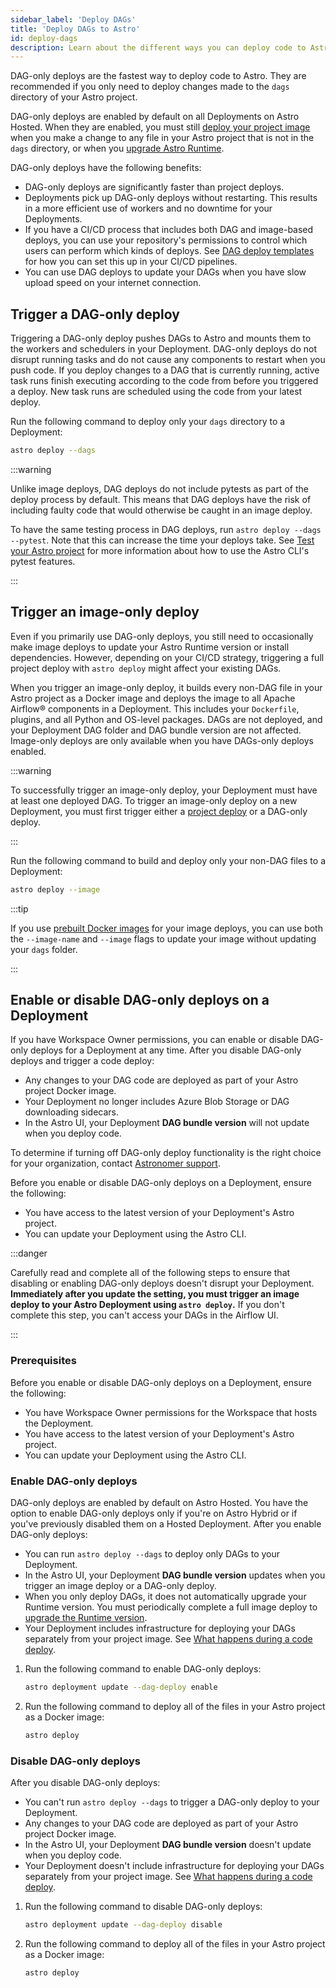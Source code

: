 ```yaml
---
sidebar_label: 'Deploy DAGs'
title: 'Deploy DAGs to Astro'
id: deploy-dags
description: Learn about the different ways you can deploy code to Astro.
---
```


DAG-only deploys are the fastest way to deploy code to Astro. They are recommended if you only need to deploy changes made to the `dags` directory of your Astro project.

DAG-only deploys are enabled by default on all Deployments on Astro Hosted. When they are enabled, you must still [deploy your project image](deploy-project-image.md) when you make a change to any file in your Astro project that is not in the `dags` directory, or when you [upgrade Astro Runtime](upgrade-runtime.md).

DAG-only deploys have the following benefits:

- DAG-only deploys are significantly faster than project deploys.
- Deployments pick up DAG-only deploys without restarting. This results in a more efficient use of workers and no downtime for your Deployments.
- If you have a CI/CD process that includes both DAG and image-based deploys, you can use your repository's permissions to control which users can perform which kinds of deploys. See [DAG deploy templates](https://www.astronomer.io/docs/astro/ci-cd-templates/template-overview#dag-deploy-templates) for how you can set this up in your CI/CD pipelines.
- You can use DAG deploys to update your DAGs when you have slow upload speed on your internet connection.

## Trigger a DAG-only deploy

Triggering a DAG-only deploy pushes DAGs to Astro and mounts them to the workers and schedulers in your Deployment. DAG-only deploys do not disrupt running tasks and do not cause any components to restart when you push code. If you deploy changes to a DAG that is currently running, active task runs finish executing according to the code from before you triggered a deploy. New task runs are scheduled using the code from your latest deploy.

Run the following command to deploy only your `dags` directory to a Deployment:

```sh
astro deploy --dags
```

:::warning

Unlike image deploys, DAG deploys do not include pytests as part of the deploy process by default. This means that DAG deploys have the risk of including faulty code that would otherwise be caught in an image deploy. 

To have the same testing process in DAG deploys, run `astro deploy --dags --pytest`. Note that this can increase the time your deploys take. See [Test your Astro project](cli/test-your-astro-project-locally.md) for more information about how to use the Astro CLI's pytest features.

:::

## Trigger an image-only deploy

Even if you primarily use DAG-only deploys, you still need to occasionally make image deploys to update your Astro Runtime version or install dependencies. However, depending on your CI/CD strategy, triggering a full project deploy with `astro deploy` might affect your existing DAGs.

When you trigger an image-only deploy, it builds every non-DAG file in your Astro project as a Docker image and deploys the image to all Apache Airflow® components in a Deployment. This includes your `Dockerfile`, plugins, and all Python and OS-level packages. DAGs are not deployed, and your Deployment DAG folder and DAG bundle version are not affected. Image-only deploys are only available when you have DAGs-only deploys enabled.

:::warning

To successfully trigger an image-only deploy, your Deployment must have at least one deployed DAG. To trigger an image-only deploy on a new Deployment, you must first trigger either a [project deploy](deploy-project-image.md) or a DAG-only deploy.

:::

Run the following command to build and deploy only your non-DAG files to a Deployment:

```sh
astro deploy --image
```

:::tip

If you use [prebuilt Docker images](deploy-project-image.md#deploy-a-prebuilt-docker-image) for your image deploys, you can use both the `--image-name` and `--image` flags to update your image without updating your `dags` folder.

:::

## Enable or disable DAG-only deploys on a Deployment

If you have Workspace Owner permissions, you can enable or disable DAG-only deploys for a Deployment at any time. After you disable DAG-only deploys and trigger a code deploy:

- Any changes to your DAG code are deployed as part of your Astro project Docker image.
- Your Deployment no longer includes Azure Blob Storage or DAG downloading sidecars.
- In the Astro UI, your Deployment **DAG bundle version** will not update when you deploy code.

To determine if turning off DAG-only deploy functionality is the right choice for your organization, contact [Astronomer support](https://cloud.astronomer.io/open-support-request).

Before you enable or disable DAG-only deploys on a Deployment, ensure the following:

- You have access to the latest version of your Deployment's Astro project.
- You can update your Deployment using the Astro CLI.

:::danger

Carefully read and complete all of the following steps to ensure that disabling or enabling DAG-only deploys doesn't disrupt your Deployment. **Immediately after you update the setting, you must trigger an image deploy to your Astro Deployment using `astro deploy`.** If you don't complete this step, you can't access your DAGs in the Airflow UI.

:::

### Prerequisites

Before you enable or disable DAG-only deploys on a Deployment, ensure the following:

- You have Workspace Owner permissions for the Workspace that hosts the Deployment.
- You have access to the latest version of your Deployment's Astro project.
- You can update your Deployment using the Astro CLI.

### Enable DAG-only deploys

DAG-only deploys are enabled by default on Astro Hosted. You have the option to enable DAG-only deploys only if you're on Astro Hybrid or if you've previously disabled them on a Hosted Deployment. After you enable DAG-only deploys:

- You can run `astro deploy --dags` to deploy only DAGs to your Deployment.
- In the Astro UI, your Deployment **DAG bundle version** updates when you trigger an image deploy or a DAG-only deploy.
- When you only deploy DAGs, it does not automatically upgrade your Runtime version. You must periodically complete a full image deploy to [upgrade the Runtime version](upgrade-runtime.md).
- Your Deployment includes infrastructure for deploying your DAGs separately from your project image. See [What happens during a code deploy](deploy-project-image.md#what-happens-during-a-project-deploy).

1. Run the following command to enable DAG-only deploys:

    ```sh
    astro deployment update --dag-deploy enable
    ```

2. Run the following command to deploy all of the files in your Astro project as a Docker image:

    ```sh
    astro deploy
    ```

### Disable DAG-only deploys

After you disable DAG-only deploys:

- You can't run `astro deploy --dags` to trigger a DAG-only deploy to your Deployment.
- Any changes to your DAG code are deployed as part of your Astro project Docker image.
- In the Astro UI, your Deployment **DAG bundle version** doesn't update when you deploy code.
- Your Deployment doesn't include infrastructure for deploying your DAGs separately from your project image. See [What happens during a code deploy](deploy-project-image.md#what-happens-during-a-project-deploy).

1. Run the following command to disable DAG-only deploys:

    ```sh
    astro deployment update --dag-deploy disable
    ```

2. Run the following command to deploy all of the files in your Astro project as a Docker image:

    ```sh
    astro deploy
    ```
